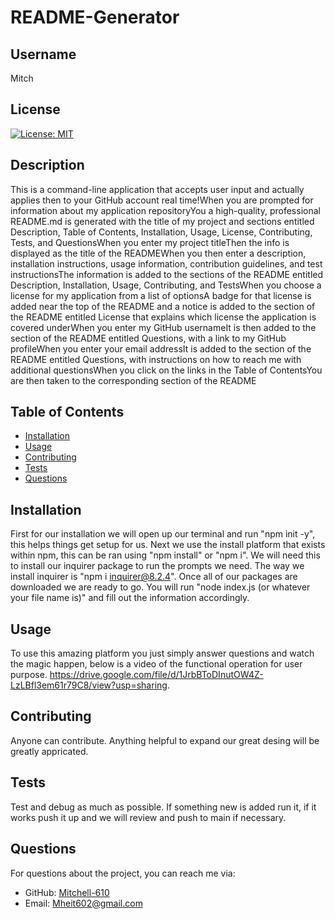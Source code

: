 
# README-Generator

## Username
Mitch

## License
[![License: MIT](https://img.shields.io/badge/License-MIT-yellow.svg)](https://opensource.org/licenses/MIT)

## Description
This is a command-line application that accepts user input and actually applies then to your GitHub account real time!When you are prompted for information about my application repositoryYou a high-quality, professional README.md is generated with the title of my project and sections entitled Description, Table of Contents, Installation, Usage, License, Contributing, Tests, and QuestionsWhen you enter my project titleThen the info is displayed as the title of the READMEWhen you then enter a description, installation instructions, usage information, contribution guidelines, and test instructionsThe information is added to the sections of the README entitled Description, Installation, Usage, Contributing, and TestsWhen you choose a license for my application from a list of optionsA badge for that license is added near the top of the README and a notice is added to the section of the README entitled License that explains which license the application is covered underWhen you enter my GitHub usernameIt is then added to the section of the README entitled Questions, with a link to my GitHub profileWhen you enter your email addressIt is added to the section of the README entitled Questions, with instructions on how to reach me with additional questionsWhen you click on the links in the Table of ContentsYou are then taken to the corresponding section of the README

## Table of Contents
- [Installation](#installation)
- [Usage](#usage)
- [Contributing](#contributing)
- [Tests](#tests)
- [Questions](#questions)

## Installation
First for our installation we will open up our terminal and run "npm init -y", this helps things get setup for us. Next we use the install platform that exists within npm, this can be ran using "npm install" or "npm i". We will need this to install our inquirer package to run the prompts we need. The way we install inquirer is "npm i inquirer@8.2.4". Once all of our packages are downloaded we are ready to go. You will run "node index.js (or whatever your file name is)" and fill out the information accordingly.

## Usage
To use this amazing platform you just simply answer questions and watch the magic happen, below  is a video of the functional operation for user purpose. https://drive.google.com/file/d/1JrbBToDInutOW4Z-LzLBfl3em61r79C8/view?usp=sharing.

## Contributing
Anyone can contribute. Anything helpful to expand our great desing will be greatly appricated.

## Tests
Test and debug as much as possible. If something new is added run it, if it works push it up and we will review and push to main if necessary.

## Questions
For questions about the project, you can reach me via:
- GitHub: [Mitchell-610](https://github.com/Mitchell-610)
- Email: Mheit602@gmail.com

